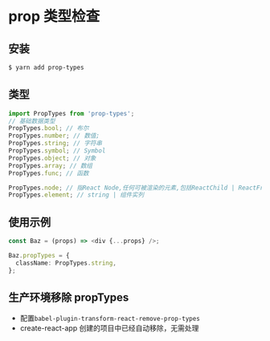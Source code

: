 # prop 类型检查

## 安装

```bash
$ yarn add prop-types
```

## 类型

```ts
import PropTypes from 'prop-types';
// 基础数据类型
PropTypes.bool; // 布尔
PropTypes.number; // 数值;
PropTypes.string; // 字符串
PropTypes.symbol; // Symbol
PropTypes.object; // 对象
PropTypes.array; // 数组
PropTypes.func; // 函数

PropTypes.node; // 指React Node,任何可被渲染的元素,包括ReactChild | ReactFragment | ReactPortal | 字符串 | 数字 | 布尔值 | null | undefined | 数组
PropTypes.element; // string | 组件实列
```

## 使用示例

```ts
const Baz = (props) => <div {...props} />;

Baz.propTypes = {
  className: PropTypes.string,
};
```

## 生产环境移除 propTypes

- 配置`babel-plugin-transform-react-remove-prop-types`
- create-react-app 创建的项目中已经自动移除，无需处理
